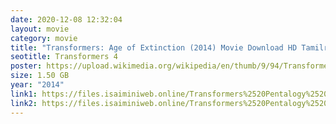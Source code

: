 ```yaml
---
date: 2020-12-08 12:32:04
layout: movie
category: movie
title: "Transformers: Age of Extinction (2014) Movie Download HD Tamilrockers"
seotitle: Transformers 4
poster: https://upload.wikimedia.org/wikipedia/en/thumb/9/94/Transformers_Age_of_Extinction_Poster.jpeg/220px-Transformers_Age_of_Extinction_Poster.jpeg
size: 1.50 GB
year: "2014"
link1: https://files.isaiminiweb.online/Transformers%2520Pentalogy%2520(2007%2520to%25202017)/(Telegram%2520%40isaiminidownload)%2520%2520-%2520Transformers%2520Dark%2520of%2520the%2520Moon%2520(2011)%5B720p%2520-%2520BDRip%2520-%2520%5BTamil%2520%2B%2520Telugu%2520%2B%2520Hindi%2520%2B%2520Eng%5D.mkv?rootId=0AN9zhQ1hps-9Uk9PVA
link2: https://files.isaiminiweb.online/Transformers%2520Pentalogy%2520(2007%2520to%25202017)/(Telegram%2520%40isaiminidownload)%2520%2520-%2520Transformers%2520Dark%2520of%2520the%2520Moon%2520(2011)%5B720p%2520-%2520BDRip%2520-%2520%5BTamil%2520%2B%2520Telugu%2520%2B%2520Hindi%2520%2B%2520Eng%5D.mkv?rootId=0AN9zhQ1hps-9Uk9PVA
---
```

